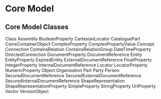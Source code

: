 # Core Model

## Core Model Classes
Class
Assembly
BooleanProperty
CartesianLocator
CataloguePart
CoinsContainerObject
ComplexProperty
ComplexPropertyValue
Concept
Connection
ContainsRelation
ContainsRelationGroup
DateTimeProperty
DirectedConnection
DocumentProperty
DocumentReference
Entity
EntityProperty
ExpiredEntity
ExternalDocumentReference
FloatProperty
IntegerProperty
InternalDocumentReference
Locator
LocatorProperty
NumericProperty
Object
Organisation
Part
Party
Person
SecuredDocumentReference
SecuredExternalDocumentReference
SecuredInternalDocumentReference
ShapeRepresentation
ShapeRepresentationProperty
SimpleProperty
StringProperty
UriProperty
Vector
VersionObject